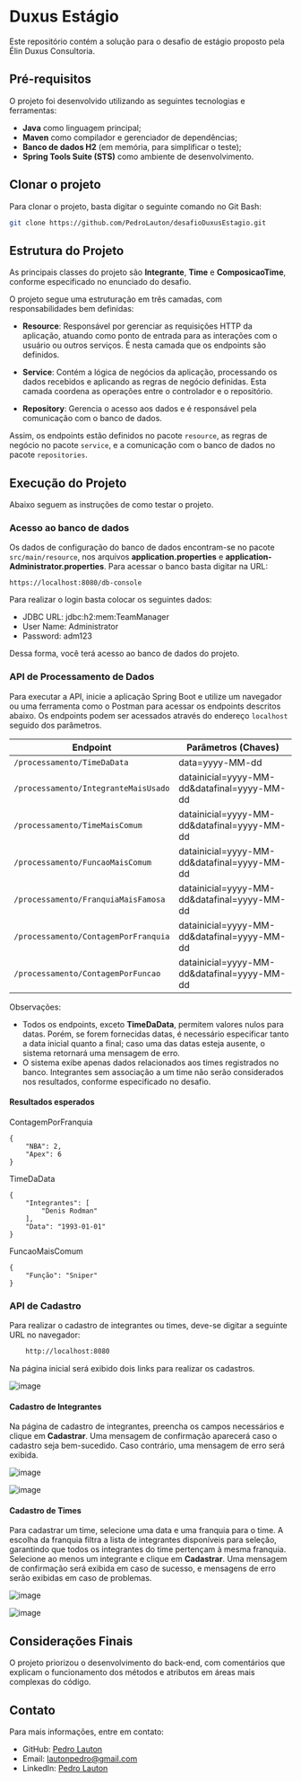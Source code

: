 # Duxus Estágio

Este repositório contém a solução para o desafio de estágio proposto pela Élin Duxus Consultoria.

## Pré-requisitos

O projeto foi desenvolvido utilizando as seguintes tecnologias e ferramentas:

- **Java** como linguagem principal;
- **Maven** como compilador e gerenciador de dependências;
- **Banco de dados H2** (em memória, para simplificar o teste);
- **Spring Tools Suite (STS)** como ambiente de desenvolvimento.

## Clonar o projeto

Para clonar o projeto, basta digitar o seguinte comando no Git Bash: 

```bash
git clone https://github.com/PedroLauton/desafioDuxusEstagio.git
```

## Estrutura do Projeto

As principais classes do projeto são **Integrante**, **Time** e **ComposicaoTime**, conforme especificado no enunciado do desafio. 

O projeto segue uma estruturação em três camadas, com responsabilidades bem definidas:

- **Resource**: Responsável por gerenciar as requisições HTTP da aplicação, atuando como ponto de entrada para as interações com o usuário ou outros serviços. É nesta camada que os endpoints são definidos.
  
- **Service**: Contém a lógica de negócios da aplicação, processando os dados recebidos e aplicando as regras de negócio definidas. Esta camada coordena as operações entre o controlador e o repositório.
  
- **Repository**: Gerencia o acesso aos dados e é responsável pela comunicação com o banco de dados.

Assim, os endpoints estão definidos no pacote `resource`, as regras de negócio no pacote `service`, e a comunicação com o banco de dados no pacote `repositories`.

## Execução do Projeto

Abaixo seguem as instruções de como testar o projeto.

### Acesso ao banco de dados

Os dados de configuração do banco de dados encontram-se no pacote `src/main/resource`, nos arquivos **application.properties** e **application-Administrator.properties**. 
Para acessar o banco basta digitar na URL: 

```
https://localhost:8080/db-console
```

Para realizar o login basta colocar os seguintes dados:
- JDBC URL: jdbc:h2:mem:TeamManager
- User Name: Administrator
- Password: adm123

Dessa forma, você terá acesso ao banco de dados do projeto. 

### API de Processamento de Dados

Para executar a API, inicie a aplicação Spring Boot e utilize um navegador ou uma ferramenta como o Postman para acessar os endpoints descritos abaixo. Os endpoints podem ser acessados através do endereço `localhost` seguido dos parâmetros.

| Endpoint  | Parâmetros (Chaves) |
|-----------|----------------------|
| `/processamento/TimeDaData` | data=yyyy-MM-dd | 
| `/processamento/IntegranteMaisUsado` | datainicial=yyyy-MM-dd&datafinal=yyyy-MM-dd |
| `/processamento/TimeMaisComum` | datainicial=yyyy-MM-dd&datafinal=yyyy-MM-dd |
| `/processamento/FuncaoMaisComum` | datainicial=yyyy-MM-dd&datafinal=yyyy-MM-dd |
| `/processamento/FranquiaMaisFamosa` | datainicial=yyyy-MM-dd&datafinal=yyyy-MM-dd |
| `/processamento/ContagemPorFranquia` | datainicial=yyyy-MM-dd&datafinal=yyyy-MM-dd |
| `/processamento/ContagemPorFuncao` | datainicial=yyyy-MM-dd&datafinal=yyyy-MM-dd |

Observações:
- Todos os endpoints, exceto **TimeDaData**, permitem valores nulos para datas. Porém, se forem fornecidas datas, é necessário especificar tanto a data inicial quanto a final; caso uma das datas esteja ausente, o sistema retornará uma mensagem de erro.
- O sistema exibe apenas dados relacionados aos times registrados no banco. Integrantes sem associação a um time não serão considerados nos resultados, conforme especificado no desafio.

#### Resultados esperados

ContagemPorFranquia

```
{
    "NBA": 2,
    "Apex": 6
}
```

TimeDaData
```
{
    "Integrantes": [
        "Denis Rodman"
    ],
    "Data": "1993-01-01"
}
```

FuncaoMaisComum
```
{
    "Função": "Sniper"
}
```



### API de Cadastro

Para realizar o cadastro de integrantes ou times, deve-se digitar a seguinte URL no navegador: 

```bash
    http://localhost:8080
```
Na página inicial será exibido dois links para realizar os cadastros.

![image](https://github.com/user-attachments/assets/27d74875-ea92-4db5-88ad-7aa16515ebd4)


#### Cadastro de Integrantes

Na página de cadastro de integrantes, preencha os campos necessários e clique em **Cadastrar**. Uma mensagem de confirmação aparecerá caso o cadastro seja bem-sucedido. Caso contrário, uma mensagem de erro será exibida.

![image](https://github.com/user-attachments/assets/9cac63b6-2f4b-45c8-b9b8-654da0ca2e11)

![image](https://github.com/user-attachments/assets/d9618829-6239-4a63-9016-69b1d6e73e9f)

#### Cadastro de Times

Para cadastrar um time, selecione uma data e uma franquia para o time. A escolha da franquia filtra a lista de integrantes disponíveis para seleção, garantindo que todos os integrantes do time pertençam à mesma franquia. Selecione ao menos um integrante e clique em **Cadastrar**. Uma mensagem de confirmação será exibida em caso de sucesso, e mensagens de erro serão exibidas em caso de problemas.

![image](https://github.com/user-attachments/assets/4a70d554-9731-4ab2-9689-0df4f9bb2ded)

![image](https://github.com/user-attachments/assets/95083f72-8aec-496c-812f-86951dc685c6)

## Considerações Finais

O projeto priorizou o desenvolvimento do back-end, com comentários que explicam o funcionamento dos métodos e atributos em áreas mais complexas do código. 

## Contato

Para mais informações, entre em contato:

- GitHub: [Pedro Lauton](https://github.com/PedroLauton)
- Email: [lautonpedro@gmail.com](mailto:lautonpedro@gmail.com)
- LinkedIn: [Pedro Lauton](https://www.linkedin.com/in/pedrolauton)
